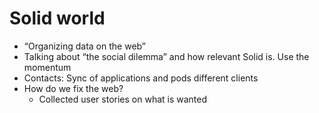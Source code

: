 # Solid world

- “Organizing data on the web”
- Talking about “the social dilemma” and how relevant Solid is. Use the momentum
- Contacts: Sync of applications and pods different clients
- How do we fix the web?
  - Collected user stories on what is wanted
